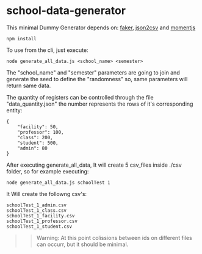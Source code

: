 # school-data-generator


This minimal Dummy Generator depends on: [faker](https://www.npmjs.com/package/faker), [json2csv](https://www.npmjs.com/package/json2csv) and [momentjs](https://momentjs.com/)

    npm install

To use from the cli, just execute:

    node generate_all_data.js <school_name> <semester>

The "school_name" and "semester" parameters are going to join and generate the seed to define the "randomness" so, same parameters will return same data.

The quantity of registers can be controlled through the file "data_quantity.json" the number represents the rows of it's corresponding entity:


    {   
        "facility": 50,
        "professor": 100,
        "class": 200,
        "student": 500,
        "admin": 80
    }


After executing generate_all_data, It will create 5 csv_files inside ./csv folder, so for example executing:

    node generate_all_data.js schoolTest 1

It Will create the followng csv's:

    schoolTest_1_admin.csv
    schoolTest_1_class.csv
    schoolTest_1_facility.csv
    schoolTest_1_professor.csv
    schoolTest_1_student.csv


>> Warning: At this point colissions between ids on different files can occurr, but it should be minimal.





